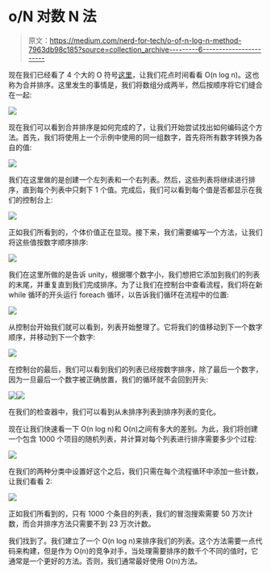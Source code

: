 # o/N 对数 N 法

> 原文：<https://medium.com/nerd-for-tech/o-of-n-log-n-method-7963db98c185?source=collection_archive---------6----------------------->

现在我们已经看了 4 个大的 O 符号[这里](https://jevans4114.medium.com/understanding-big-o-69c02aa59bd2)，让我们花点时间看看 O(n log n)。这也称为合并排序。这里发生的事情是，我们将数组分成两半，然后按顺序将它们缝合在一起:

![](img/4d0391e3a74ff42e9717b0a57fa38493.png)

现在我们可以看到合并排序是如何完成的了，让我们开始尝试找出如何编码这个方法。首先，我们将使用上一个示例中使用的同一组数字，首先将所有数字转换为各自的值:

![](img/3e554fa8fe7a243b38d470e69377bb97.png)

我们在这里做的是创建一个左列表和一个右列表。然后，这些列表将继续进行排序，直到每个列表中只剩下 1 个值。完成后，我们可以看到每个值是否都显示在我们的控制台上:

![](img/b4a162c2f8d57b9249d5aa6d2568f1fe.png)

正如我们所看到的，个体价值正在显现。接下来，我们需要编写一个方法，让我们将这些值按数字顺序排序:

![](img/3aca102b3d98a499aca3db1cfa9c921a.png)

我们在这里所做的是告诉 unity，根据哪个数字小，我们想把它添加到我们的列表的末尾，并重复直到我们完成排序。为了让我们在控制台中查看流程，我们将在新 while 循环的开头运行 foreach 循环，以告诉我们循环在流程中的位置:

![](img/895c680bf0e2f9b3d46985965425d224.png)

从控制台开始我们就可以看到，列表开始整理了。它将我们的值移动到下一个数字顺序，并移动到下一个数字:

![](img/35d58553d8edbe822679115b4a472bb6.png)

在控制台的最后，我们可以看到我们的列表已经按数字排序，除了最后一个数字，因为一旦最后一个数字被正确放置，我们的循环就不会回到开头:

![](img/7cf97dc35aecf0400b5a1d4cc32d668e.png)![](img/7eb20587b64e1df90e896b11ecda9261.png)

在我们的检查器中，我们可以看到从未排序列表到排序列表的变化。

现在让我们快速看一下 O(n log n)和 O(n)之间有多大的差别。为此，我们将创建一个包含 1000 个项目的随机列表，并计算对每个列表进行排序需要多少个过程:

![](img/c44315863efeef4bf1aeefc4e2434052.png)

在我们的两种分类中设置好这个之后，我们只需在每个流程循环中添加一些计数，让我们看看 2:

![](img/10381f714191ee2c9d57854f2843c55b.png)

正如我们所看到的，只有 1000 个条目的列表，我们的冒泡搜索需要 50 万次计数，而合并排序方法只需要不到 23 万次计数。

我们找到了。我们建立了一个 O(n log n)来排序我们的列表。这个方法需要一点代码来构建，但是作为 O(n)的竞争对手，当处理需要排序的数千个不同的值时，它通常是一个更好的方法。否则，我们通常最好使用 O(n)方法。